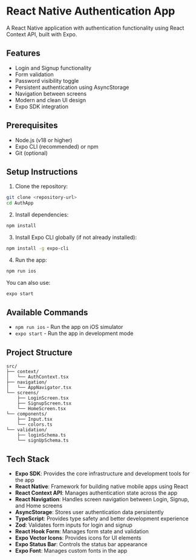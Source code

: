 # React Native Authentication App

A React Native application with authentication functionality using React Context API, built with Expo.

## Features

- Login and Signup functionality
- Form validation
- Password visibility toggle
- Persistent authentication using AsyncStorage
- Navigation between screens
- Modern and clean UI design
- Expo SDK integration

## Prerequisites

- Node.js (v18 or higher)
- Expo CLI (recommended) or npm
- Git (optional)

## Setup Instructions

1. Clone the repository:
```bash
git clone <repository-url>
cd AuthApp
```

2. Install dependencies:
```bash
npm install
```

3. Install Expo CLI globally (if not already installed):
```bash
npm install -g expo-cli
```

4. Run the app:
```bash
npm run ios
```

You can also use:
```bash
expo start
```

## Available Commands

- `npm run ios` - Run the app on iOS simulator
- `expo start` - Run the app in development mode

## Project Structure

```
src/
├── context/
│   └── AuthContext.tsx
├── navigation/
│   └── AppNavigator.tsx
└── screens/
    ├── LoginScreen.tsx
    ├── SignupScreen.tsx
    └── HomeScreen.tsx
└── components/
    ├── Input.tsx
    └── colors.ts
└── validation/
    ├── loginSchema.ts
    └── signUpSchema.ts
```

## Tech Stack

- **Expo SDK**: Provides the core infrastructure and development tools for the app
- **React Native**: Framework for building native mobile apps using React
- **React Context API**: Manages authentication state across the app
- **React Navigation**: Handles screen navigation between Login, Signup, and Home screens
- **AsyncStorage**: Stores user authentication data persistently
- **TypeScript**: Provides type safety and better development experience
- **Zod**: Validates form inputs for login and signup
- **React Hook Form**: Manages form state and validation
- **Expo Vector Icons**: Provides icons for UI elements
- **Expo Status Bar**: Controls the status bar appearance
- **Expo Font**: Manages custom fonts in the app
